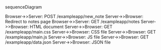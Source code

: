 sequenceDiagram

Browser->>Server: POST /exampleapp/new_note
Server->>Browser: Redirect to notes page
Browser->>Server: GET /exampleapp/notes
Server->>Browser: HTML document
Server->>Browser: GET /exampleapp/main.css
Server->>Browser: CSS file
Server->>Browser: GET /exampleapp/main.js
Server->>Browser: JS file
Server->>Browser: GET /exampleapp/data.json
Server->>Browser: JSON file